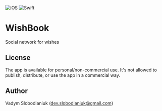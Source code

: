 ![iOS](https://img.shields.io/badge/iOS-14%20-blue)
![Swift](https://img.shields.io/badge/Swift-5-orange?logo=Swift&logoColor=white)

# WishBook
Social network for wishes

## License
The app is available for personal/non-commercial use. It's not allowed to publish, distribute, or use the app in a commercial way.

## Author
Vadym Slobodianiuk (dev.slobodianiuk@gmail.com)
